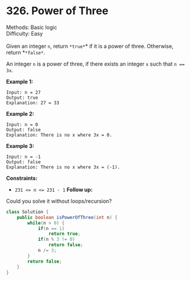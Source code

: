 # 326. Power of Three  

  Methods: Basic logic </br> Difficulty: Easy </br> </br>Given an integer `n`, return `*true*`* if it is a power of three. Otherwise, return *`*false*`.

An integer `n` is a power of three, if there exists an integer `x` such that `n == 3x`.    

**Example 1:**

```plain text
Input: n = 27
Output: true
Explanation: 27 = 33
```

**Example 2:**

```plain text
Input: n = 0
Output: false
Explanation: There is no x where 3x = 0.
```

**Example 3:**

```plain text
Input: n = -1
Output: false
Explanation: There is no x where 3x = (-1).
```

**Constraints:**

- `231 <= n <= 231 - 1`
**Follow up:**

Could you solve it without loops/recursion?

```java
class Solution {
    public boolean isPowerOfThree(int n) {
        while(n > 0) {
            if(n == 1)
                return true;
            if(n % 3 != 0)
                return false;
            n /= 3;
        }
        return false;
    }
}
```

